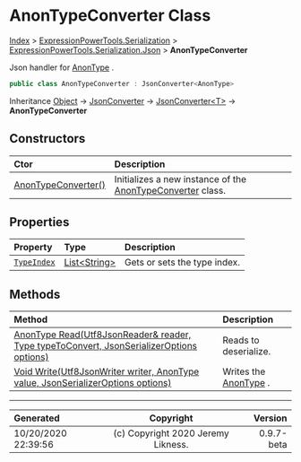 ﻿# AnonTypeConverter Class

[Index](../index.md) > [ExpressionPowerTools.Serialization](ExpressionPowerTools.Serialization.a.md) > [ExpressionPowerTools.Serialization.Json](ExpressionPowerTools.Serialization.Json.n.md) > **AnonTypeConverter**

Json handler for [AnonType](ExpressionPowerTools.Serialization.Serializers.AnonType.cs.md) .

```csharp
public class AnonTypeConverter : JsonConverter<AnonType>
```

Inheritance [Object](https://docs.microsoft.com/dotnet/api/system.object) → [JsonConverter](https://docs.microsoft.com/dotnet/api/system.text.json.serialization.jsonconverter) → [JsonConverter&lt;T>](https://docs.microsoft.com/dotnet/api/system.text.json.serialization.jsonconverter-1) → **AnonTypeConverter**

## Constructors

| Ctor | Description |
| :-- | :-- |
| [AnonTypeConverter()](ExpressionPowerTools.Serialization.Json.AnonTypeConverter.ctor.md#anontypeconverter) | Initializes a new instance of the [AnonTypeConverter](ExpressionPowerTools.Serialization.Json.AnonTypeConverter.cs.md) class. |
## Properties

| Property | Type | Description |
| :-- | :-- | :-- |
| [`TypeIndex`](ExpressionPowerTools.Serialization.Json.AnonTypeConverter.TypeIndex.prop.md) | [List&lt;String>](https://docs.microsoft.com/dotnet/api/system.collections.generic.list-1) | Gets or sets the type index. |

## Methods

| Method | Description |
| :-- | :-- |
| [AnonType Read(Utf8JsonReader& reader, Type typeToConvert, JsonSerializerOptions options)](ExpressionPowerTools.Serialization.Json.AnonTypeConverter.Read.m.md) | Reads to deserialize. |
| [Void Write(Utf8JsonWriter writer, AnonType value, JsonSerializerOptions options)](ExpressionPowerTools.Serialization.Json.AnonTypeConverter.Write.m.md) | Writes the [AnonType](ExpressionPowerTools.Serialization.Serializers.AnonType.cs.md) . |

---

| Generated | Copyright | Version |
| :-- | :-: | --: |
| 10/20/2020 22:39:56 | (c) Copyright 2020 Jeremy Likness. | 0.9.7-beta |
